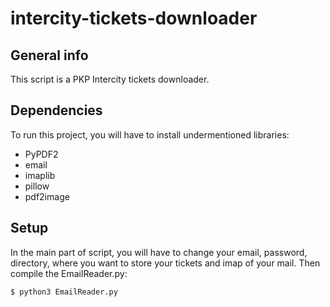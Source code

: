 # intercity-tickets-downloader
## General info
This script is a PKP Intercity tickets downloader.

## Dependencies
To run this project, you will have to install undermentioned libraries:
* PyPDF2
* email
* imaplib
* pillow
* pdf2image

## Setup
In the main part of script, you will have to change your email, password, directory, where you want to store your tickets and imap of your mail. Then compile the EmailReader.py:
```
$ python3 EmailReader.py
```
